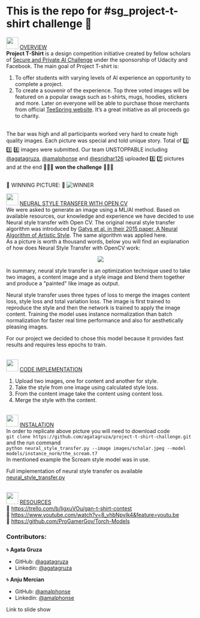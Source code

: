 # This is the repo for #sg_project-t-shirt challenge :shirt:


<img height="32" width="32" src="https://cdn.jsdelivr.net/npm/simple-icons@latest/icons/simpleicons.svg" /> <ins> OVERVIEW</ins></br>
**Project T-Shirt** is a design competition initiative created by fellow scholars of [Secure and Private AI Challenge](https://www.udacity.com/facebook-AI-scholarship) under the sponsorship of Udacity and Facebook. The main goal of Project T-shirt is:
1.	To offer students with varying levels of AI experience an opportunity to complete a project.
2.	To create a souvenir of the experience. Top three voted images will be featured on a popular swags such as t-shirts, mugs, hoodies, stickers and more. Later on  everyone will be able to purchase those merchants from official [TeeSpring website](https://teespring.com/ ). It’s a great initiative as all proceeds go to charity. </br></br>

The bar was high and all participants worked very hard to create high quality images. Each picture was special and told unique story. Total of :three: :three: :eight: images were submitted. Our team UNSTOPPABLE including [@agatagruza](https://github.com/agatagruza), [@amalphonse](https://github.com/amalphonse) and [@esridhar126](https://github.com/esridhar126) uploaded :eight: :seven: pictures and at the end :star2::star2::star2:  **won the challenge**  :star2::star2::star2: </br></br>

:shirt: WINNING PICTURE: :shirt:
![WINNER](https://user-images.githubusercontent.com/7014697/63242448-42f10a80-c20c-11e9-9ab5-ab856cdb8f3c.jpg)</br>


<img height="32" width="32" src="https://cdn.jsdelivr.net/npm/simple-icons@latest/icons/simpleicons.svg" /> <ins> NEURAL STYLE TRANSFER WITH OPEN CV</ins></br>
We were asked to generate an image using a ML/AI method. Based on available resources, our knowledge and experience we have decided to use Neural style transfer with Open CV. The original neural style transfer algorithm was introduced by [Gatys et al. in their 2015 paper, A Neural Algorithm of Artistic Style](https://arxiv.org/pdf/1508.06576.pdf). The same algorithm was applied here. </br>
As a picture is worth a thousand words, below you will find an explanation of how does Neural Style Transfer with OpenCV work:
<p align="center">
  <img src="https://user-images.githubusercontent.com/7014697/63244674-e7764b00-c212-11e9-91da-1931a55e26d8.jpg">
</p>

In summary, neural style transfer is an optimization technique used to take two images, a content image and a style image and blend them together and produce a "painted" like image as output.


Neural style transfer uses three types of loss to merge the images
content loss, style loss and total variation loss. The image is first trained to reproduce the style and then the network is trained to apply the image content. Training the model uses instance normalization than batch normalization for faster real time performance and also for aesthetically pleasing images.

For our project we decided to chose this model because it provides fast results and requires less epochs to train.</br></br>


<img height="32" width="32" src="https://cdn.jsdelivr.net/npm/simple-icons@latest/icons/simpleicons.svg" /> <ins> CODE IMPLEMENTATION</ins></br>
1) Upload two images, one for content and another for style.
2) Take the style from one image using calculated style loss.
3) From the content image take the content using content loss. 
4) Merge the style with the content.</br></br>


<img height="32" width="32" src="https://cdn.jsdelivr.net/npm/simple-icons@latest/icons/simpleicons.svg" /> <ins> INSTALATION</ins></br>
In order to replicate above picture you will need to download code</br> 
```git clone https://github.com/agatagruza/project-t-shirt-challenge.git``` and the run command</br> 
```python neural_style_transfer.py --image images/scholar.jpeg --model models/instance_norm/the_scream.t7``` </br>
In mentioned example the Scream style model was in use.</br>

Full implementation of neural style transfer os available [neural_style_transfer.py](https://github.com/agatagruza/project-t-shirt-challenge/blob/neural-style-transfer/neural_style_transfer.py)</br></br>


<img height="32" width="32" src="https://cdn.jsdelivr.net/npm/simple-icons@latest/icons/simpleicons.svg" /> <ins> RESOURCES</ins></br>
:link: https://trello.com/b/ljgxuVOu/gan-t-shirt-contest </br>
:link: https://www.youtube.com/watch?v=8_vhbNpyIk4&feature=youtu.be </br>
:link: https://github.com/ProGamerGov/Torch-Models </br>

### **Contributors:**
:cyclone: **Agata Gruza** 
- GitHub: [@agatagruza](https://github.com/agatagruza) 
- Linkedin: [@agatagruza](https://www.linkedin.com/in/agatagruza/)</br>

:cyclone: **Anju Mercian** 
- GitHub: [@amalphonse](https://github.com/amalphonse)
- Linkedin: [@amalphonse](https://www.linkedin.com/in/anjumercian/)


Link to slide show
